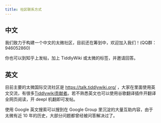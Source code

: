```yaml
---
title: 社区联系方式
---
```


## 中文

我们致力于构建一个中文的太微社区，目前还在筹划中，欢迎加入我们！(QQ群：946052860)

你也可以到知乎上发帖，加上 TiddlyWiki 或太微的标签，并邀请回答。

## 英文

目前主要的太微国际交流社区是 <https://talk.tiddlywiki.org/> ，大家在里面使用英文交流，有很多[Tiddlywiki贡献者](#Tiddlywiki%E8%B4%A1%E7%8C%AE%E8%80%85)。若不熟悉英文也可以使用谷歌翻译插件开翻译全网页阅读，开 deepl 机翻即可发帖。

使用 Google 英文搜索可以搜到在 Google Group 里沉淀的大量互助内容，由于太微有近 10 年的历史，大部分问题都曾经被问答解决过了。